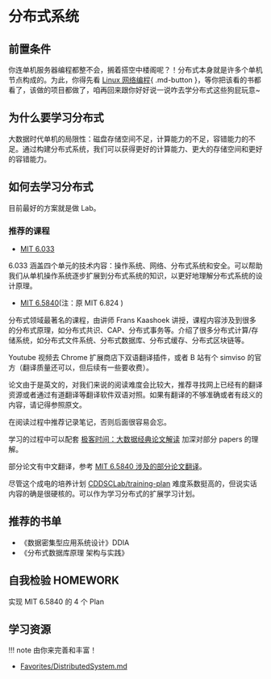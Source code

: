 # 分布式系统

## 前置条件
你连单机服务器编程都整不会，搁着搭空中楼阁呢？！分布式本身就是许多个单机节点构成的。为此，你得先看 [Linux 网络编程](linux-network-programming.md){ .md-button }，等你把该看的书都看了，该做的项目都做了，咱再回来跟你好好说一说咋去学分布式这些狗屁玩意~

## 为什么要学习分布式

大数据时代单机的局限性：磁盘存储空间不足，计算能力的不足，容错能力的不足。通过构建分布式系统，我们可以获得更好的计算能力、更大的存储空间和更好的容错能力。

## 如何去学习分布式

目前最好的方案就是做 Lab。

### 推荐的课程

- [MIT 6.033](http://web.mit.edu/6.033/www/)

6.033 涵盖四个单元的技术内容：操作系统、网络、分布式系统和安全。可以帮助我们从单机操作系统逐步扩展到分布式系统的知识，以更好地理解分布式系统的设计原理。

- [MIT 6.5840](https://pdos.csail.mit.edu/6.824/schedule.html)(注：原 MIT 6.824 )

分布式领域最著名的课程，由讲师 Frans Kaashoek 讲授，课程内容涉及到很多的分布式原理，如分布式共识、CAP、分布式事务等。介绍了很多分布式计算/存储系统，如分布式文件系统、分布式数据库、分布式缓存、分布式区块链等。

Youtube 视频去 Chrome 扩展商店下双语翻译插件，或者 B 站有个 simviso 的官方（翻译质量还可以，但后续有一些要收费）。

论文由于是英文的，对我们来说的阅读难度会比较大，推荐寻找网上已经有的翻译资源或者通过有道翻译等翻译软件双语对照。如果有翻译的不够准确或者有歧义的内容，请记得参照原文。

在阅读过程中推荐记录笔记，否则后面很容易会忘。

学习的过程中可以配套 [极客时间：大数据经典论文解读](https://time.geekbang.org/column/intro/100091101?tab=catalog&page=A) 加深对部分 papers 的理解。

部分论文有中文翻译，参考 [MIT 6.5840 涉及的部分论文翻译](https://blog.csdn.net/weixin_43705457/article/details/106083524)。

尽管这个成电的培养计划 [CDDSCLab/training-plan](https://github.com/CDDSCLab/training-plan) 难度系数挺高的，但说实话内容的确是很硬核的。可以作为学习分布式的扩展学习计划。

## 推荐的书单

- 《数据密集型应用系统设计》DDIA
- 《分布式数据库原理 架构与实践》

## 自我检验 HOMEWORK

实现 MIT 6.5840 的 4 个 Plan

## 学习资源

!!! note
    由你来完善和丰富！

- [Favorites/DistributedSystem.md](https://github.com/xiyou-linuxer/Favorites/blob/master/DistributedSystem.md)